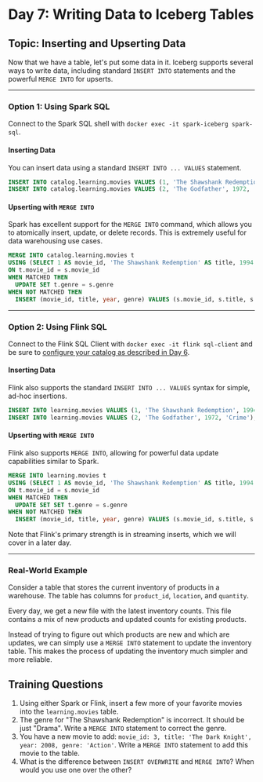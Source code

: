 # Day 7: Writing Data to Iceberg Tables

## Topic: Inserting and Upserting Data

Now that we have a table, let's put some data in it. Iceberg supports several ways to write data, including standard `INSERT INTO` statements and the powerful `MERGE INTO` for upserts.

---

### Option 1: Using Spark SQL

Connect to the Spark SQL shell with `docker exec -it spark-iceberg spark-sql`.

#### **Inserting Data**

You can insert data using a standard `INSERT INTO ... VALUES` statement.

```sql
INSERT INTO catalog.learning.movies VALUES (1, 'The Shawshank Redemption', 1994, 'Drama');
INSERT INTO catalog.learning.movies VALUES (2, 'The Godfather', 1972, 'Crime');
```

#### **Upserting with `MERGE INTO`**

Spark has excellent support for the `MERGE INTO` command, which allows you to atomically insert, update, or delete records. This is extremely useful for data warehousing use cases.

```sql
MERGE INTO catalog.learning.movies t
USING (SELECT 1 AS movie_id, 'The Shawshank Redemption' AS title, 1994 AS year, 'Crime/Drama' AS genre) s
ON t.movie_id = s.movie_id
WHEN MATCHED THEN
  UPDATE SET t.genre = s.genre
WHEN NOT MATCHED THEN
  INSERT (movie_id, title, year, genre) VALUES (s.movie_id, s.title, s.year, s.genre);
```

---

### Option 2: Using Flink SQL

Connect to the Flink SQL Client with `docker exec -it flink sql-client` and be sure to [configure your catalog as described in Day 6](day-06/README.md).

#### **Inserting Data**

Flink also supports the standard `INSERT INTO ... VALUES` syntax for simple, ad-hoc insertions.

```sql
INSERT INTO learning.movies VALUES (1, 'The Shawshank Redemption', 1994, 'Drama');
INSERT INTO learning.movies VALUES (2, 'The Godfather', 1972, 'Crime');
```

#### **Upserting with `MERGE INTO`**

Flink also supports `MERGE INTO`, allowing for powerful data update capabilities similar to Spark.

```sql
MERGE INTO learning.movies t
USING (SELECT 1 AS movie_id, 'The Shawshank Redemption' AS title, 1994 AS year, 'Crime/Drama' AS genre) s
ON t.movie_id = s.movie_id
WHEN MATCHED THEN
  UPDATE SET SET t.genre = s.genre
WHEN NOT MATCHED THEN
  INSERT (movie_id, title, year, genre) VALUES (s.movie_id, s.title, s.year, s.genre);
```
Note that Flink's primary strength is in streaming inserts, which we will cover in a later day.

---

### Real-World Example

Consider a table that stores the current inventory of products in a warehouse. The table has columns for `product_id`, `location`, and `quantity`.

Every day, we get a new file with the latest inventory counts. This file contains a mix of new products and updated counts for existing products.

Instead of trying to figure out which products are new and which are updates, we can simply use a `MERGE INTO` statement to update the inventory table. This makes the process of updating the inventory much simpler and more reliable.

## Training Questions

1.  Using either Spark or Flink, insert a few more of your favorite movies into the `learning.movies` table.
2.  The genre for "The Shawshank Redemption" is incorrect. It should be just "Drama". Write a `MERGE INTO` statement to correct the genre.
3.  You have a new movie to add: `movie_id: 3, title: 'The Dark Knight', year: 2008, genre: 'Action'`. Write a `MERGE INTO` statement to add this movie to the table.
4.  What is the difference between `INSERT OVERWRITE` and `MERGE INTO`? When would you use one over the other?